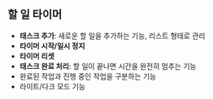 ## 할 일 타이머

- **태스크 추가**: 새로운 할 일을 추가하는 기능, 리스트 형태로 관리
- **타이머 시작/일시 정지**
- **타이머 리셋**
- **태스크 완료 처리**: 할 일이 끝나면 시간을 완전히 멈추는 기능
- 완료된 작업과 진행 중인 작업을 구분하는 기능
- 라이트/다크 모드 기능